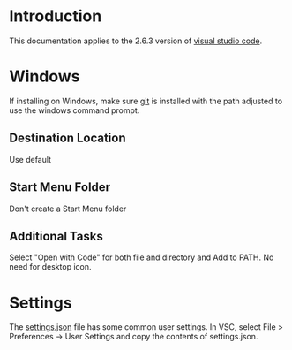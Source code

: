 Introduction
============
This documentation applies to the 2.6.3 version of [visual studio code](https://code.visualstudio.com/).

Windows
=======
If installing on Windows, make sure [git](../git) is installed with the path adjusted to use the windows
command prompt.

Destination Location
--------------------
Use default

Start Menu Folder
-----------------
Don't create a Start Menu folder

Additional Tasks
----------------
Select "Open with Code" for both file and directory and Add to PATH.  No need for desktop icon.

Settings
========
The [settings.json](settings.json) file has some common user settings.  In VSC, select File >
Preferences -> User Settings and copy the contents of settings.json.